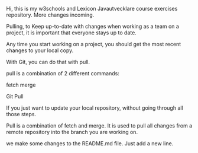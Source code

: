 Hi, this is my w3schools and Lexicon Javautvecklare course exercises repository. More changes incoming.

Pulling, to Keep up-to-date with changes when working as a team on a project, it is important that everyone stays up to date.

Any time you start working on a project, you should get the most recent changes to your local copy.

With Git, you can do that with pull.

pull is a combination of 2 different commands:

fetch
merge


Git Pull

If you just want to update your local repository, without going through all those steps.

Pull is a combination of fetch and merge. It is used to pull all changes from a remote repository into the branch you are working on.


we make some changes to the README.md file. Just add a new line.